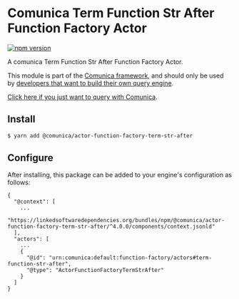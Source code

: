 # Comunica Term Function Str After Function Factory Actor

[![npm version](https://badge.fury.io/js/%40comunica%2Factor-function-factory-term-function-str-after.svg)](https://www.npmjs.com/package/@comunica/actor-function-factory-term-str-after)

A comunica Term Function Str After Function Factory Actor.

This module is part of the [Comunica framework](https://github.com/comunica/comunica),
and should only be used by [developers that want to build their own query engine](https://comunica.dev/docs/modify/).

[Click here if you just want to query with Comunica](https://comunica.dev/docs/query/).

## Install

```bash
$ yarn add @comunica/actor-function-factory-term-str-after
```

## Configure

After installing, this package can be added to your engine's configuration as follows:
```text
{
  "@context": [
    ...
    "https://linkedsoftwaredependencies.org/bundles/npm/@comunica/actor-function-factory-term-str-after/^4.0.0/components/context.jsonld"
  ],
  "actors": [
    ...
    {
      "@id": "urn:comunica:default:function-factory/actors#term-function-str-after",
      "@type": "ActorFunctionFactoryTermStrAfter"
    }
  ]
}
```
